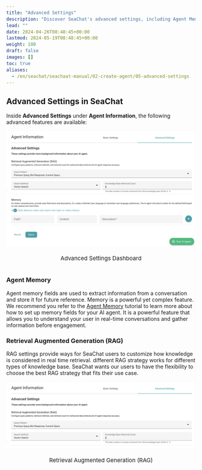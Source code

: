 ```yaml
---
title: "Advanced Settings"
description: "Discover SeaChat's advanced settings, including Agent Memory and Retrieval Augmented Generation (RAG). Learn how to optimize your AI agent's performance and real-time user engagement."
lead: ""
date: 2024-04-26T08:48:45+00:00
lastmod: 2024-05-19T08:48:45+00:00
weight: 100
draft: false
images: []
toc: true
aliases:
  - /en/seachat/seachaat-manual/02-create-agent/05-advanced-settings
---
```


## Advanced Settings in SeaChat

Inside **Advanced Settings** under **Agent Information**, the following advanced features are available:

<div style="display: flex; flex-direction: column; align-items: center;">
<div style="width: 100%; text-align: center; display: flex; flex-direction: column; align-items: center; justify-item: center">
    <a href="/images/seachat/en/advanced-settings/advanced-settings-dashboard.png" target="_blank">
    <img width="100%" style="border-radius: 0.4rem; cursor: zoom-in;" src="/images/seachat/en/agent-information/advanced-settings-dashboard.png" alt="image that displays the additional options in Basic Settings">
    </a>
</div>
    <p style="margin-top: 20px; font-size: 15px">Advanced Settings Dashboard</p>
</div>

### Agent Memory
Agent memory fields are used to extract information from a conversation and store it for future reference. Memory is a powerful yet complex feature. We recommend you refer to the [Agent Memory](/seachat/seachat-manual/02-create-agent/03-agent-memory/) tutorial to learn more about how to set up memory fields for your AI agent. It is a powerful feature that allows you to understand your user in real-time conversations and gather information before engagement.

### Retrieval Augmented Generation (RAG)
RAG settings provide ways for SeaChat users to customize how knowledge is considered in real time retrieval. different RAG strategy works for different types of knowledge base. SeaChat wants our users to have the flexibility to choose the best RAG strategy that fits their use case.
<div style="display: flex; flex-direction: column; align-items: center;">
<div style="width: 100%; text-align: center; display: flex; flex-direction: column; align-items: center; justify-item: center">
    <a href="/images/seachat/en/advanced-settings/rag-input-fields.png" target="_blank">
    <img width="100%" style="border-radius: 0.4rem; cursor: zoom-in;" src="/images/seachat/en/agent-information/rag-input-fields.png" alt="image of the Retrieval Augmented Generation (RAG) feature in SeaChat">
    </a>
</div>
    <p style="margin-top: 20px; font-size: 15px">Retrieval Augmented Generation (RAG)</p></p>
</div>